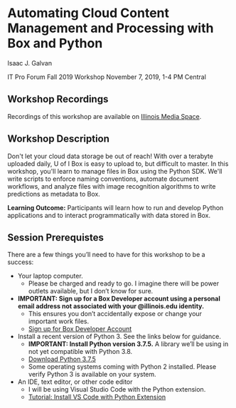 # Automating Cloud Content Management and Processing with Box and Python

Isaac J. Galvan

IT Pro Forum Fall 2019 Workshop
November 7, 2019, 1-4 PM Central

## Workshop Recordings

Recordings of this workshop are available on [Illinois Media Space](https://mediaspace.illinois.edu/channel/Automate%2BFile%2BManagement%2Band%2BProcessing%2Bw_%2BBox%2Band%2BPython/145928691).

## Workshop Description

Don't let your cloud data storage be out of reach! With over a terabyte uploaded daily, U of I Box is easy to upload to, but difficult to master. In this workshop, you'll learn to manage files in Box using the Python SDK. We'll write scripts to enforce naming conventions, automate document workflows, and analyze files with image recognition algorithms to write predictions as metadata to Box.

**Learning Outcome:** Participants will learn how to run and develop Python applications and to interact programmatically with data stored in Box.

## Session Prerequistes

There are a few things you’ll need to have for this workshop to be a success:

* Your laptop computer.
  * Please be charged and ready to go. I imagine there will be power outlets available, but I don’t know for sure.
* **IMPORTANT: Sign up for a Box Developer account using a personal email address not associated with your @illinois.edu identity.**
  * This ensures you don’t accidentally expose or change your important work files.
  * [Sign up for Box Developer Account](https://box.com/developer_signup)
* Install a recent version of Python 3. See the links below for guidance.
  * **IMPORTANT: Install Python version 3.7.5.** A library we’ll be using in not yet compatible with Python 3.8.
  * [Download Python 3.7.5](https://www.python.org/downloads/release/python-375/)
  * Some operating systems coming with Python 2 installed. Please verify Python 3 is available on your system.
* An IDE, text editor, or other code editor
  * I will be using Visual Studio Code with the Python extension.
  * [Tutorial: Install VS Code with Python Extension](https://code.visualstudio.com/docs/python/python-tutorial)
